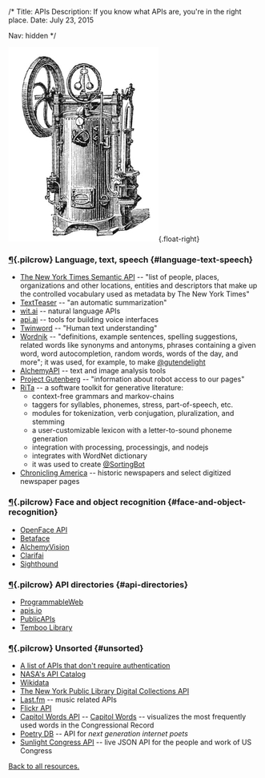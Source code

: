 /*
Title: APIs
Description: If you know what APIs are, you're in the right place.
Date: July 23, 2015

Nav: hidden
*/

![Steam engine](/content/images/illustrations/steam-engine2.jpg){.float-right}

### [¶](#language-text-speech){.pilcrow} Language, text, speech {#language-text-speech}
- [The New York Times Semantic API](http://developer.nytimes.com/docs/read/semantic_API) -- "list of people, places, organizations and other locations, entities and descriptors that make up the controlled vocabulary used as metadata by The New York Times"
- [TextTeaser](http://www.textteaser.com/) -- "an automatic summarization"
- [wit.ai](https://wit.ai/) -- natural language APIs
- [api.ai](https://api.ai/) -- tools for building voice interfaces
- [Twinword](https://www.twinword.com/) -- "Human text understanding"
- [Wordnik](http://developer.wordnik.com/) -- "definitions, example sentences, spelling suggestions, related words like synonyms and antonyms, phrases containing a given word, word autocompletion, random words, words of the day, and more"; it was used, for example, to make [@gutendelight](/bots/twitterbots/gutendelight)
- [AlchemyAPI](http://www.alchemyapi.com/developers) -- text and image analysis tools 
- [Project Gutenberg](https://www.gutenberg.org/wiki/Gutenberg:Information_About_Robot_Access_to_our_Pages) -- "information about robot access to our pages"
- [RiTa](http://www.rednoise.org/rita/index.html) -- a software toolkit for generative literature:
  - context-free grammars and markov-chains
  - taggers for syllables, phonemes, stress, part-of-speech, etc.
  - modules for tokenization, verb conjugation, pluralization, and stemming
  - a user-customizable lexicon with a letter-to-sound phoneme generation
  - integration with processing, processingjs, and nodejs
  - integrates with WordNet dictionary
  - it was used to create [@SortingBot](/bots/twitterbots/SortingBot)
- [Chronicling America](http://chroniclingamerica.loc.gov/about/api/) -- historic newspapers and select digitized newspaper pages

### [¶](#face-and-object-recognition){.pilcrow} Face and object recognition {#face-and-object-recognition}
- [OpenFace API](http://openfaceapi.com/)
- [Betaface](http://www.betafaceapi.com/)
- [AlchemyVision](http://www.alchemyapi.com/products/alchemyvision)
- [Clarifai](http://www.clarifai.com/)
- [Sighthound](https://www.sighthound.com/products/cloud)

### [¶](#api-directories){.pilcrow} API directories {#api-directories}
- [ProgrammableWeb](http://www.programmableweb.com/)
- [apis.io](http://apis.io/)
- [PublicAPIs](https://www.publicapis.com/)
- [Temboo Library](https://www.temboo.com/library/)

### [¶](#unsorted){.pilcrow} Unsorted {#unsorted}
- [A list of APIs that don't require authentication](http://shkspr.mobi/blog/2014/04/wanted-simple-apis-without-authentication/)
- [NASA's API Catalog](https://data.nasa.gov/developer)
- [Wikidata](https://www.wikidata.org/wiki/Wikidata:Main_Page)
- [The New York Public Library Digital Collections API](http://api.repo.nypl.org/)
- [Last.fm](http://www.last.fm/api) -- music related APIs
- [Flickr API](https://www.flickr.com/services/api/)
- [Capitol Words API](http://capitolwords.org/api/1/) -- [Capitol Words](http://capitolwords.org/) -- visualizes the most frequently used words in the Congressional Record
- [Poetry DB](http://poetrydb.org/index.html) -- API for *next generation internet poets*
- [Sunlight Congress API](https://sunlightlabs.github.io/congress/) -- live JSON API for the people and work of US Congress

[Back to all resources.](/resources)